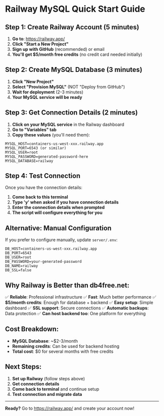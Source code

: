 # Railway MySQL Quick Start Guide

## Step 1: Create Railway Account (5 minutes)

1. **Go to**: https://railway.app/
2. **Click "Start a New Project"**
3. **Sign up with GitHub** (recommended) or email
4. **You'll get $5/month free credits** (no credit card needed initially)

## Step 2: Create MySQL Database (3 minutes)

1. **Click "New Project"**
2. **Select "Provision MySQL"** (NOT "Deploy from GitHub")
3. **Wait for deployment** (2-3 minutes)
4. **Your MySQL service will be ready**

## Step 3: Get Connection Details (2 minutes)

1. **Click on your MySQL service** in the Railway dashboard
2. **Go to "Variables" tab**
3. **Copy these values** (you'll need them):

```
MYSQL_HOST=containers-us-west-xxx.railway.app
MYSQL_PORT=6543 (or similar)
MYSQL_USER=root
MYSQL_PASSWORD=generated-password-here
MYSQL_DATABASE=railway
```

## Step 4: Test Connection

Once you have the connection details:

1. **Come back to this terminal**
2. **Type 'y' when asked if you have connection details**
3. **Enter the connection details when prompted**
4. **The script will configure everything for you**

## Alternative: Manual Configuration

If you prefer to configure manually, update `server/.env`:

```env
DB_HOST=containers-us-west-xxx.railway.app
DB_PORT=6543
DB_USER=root
DB_PASSWORD=your-generated-password
DB_NAME=railway
DB_SSL=false
```

## Why Railway is Better than db4free.net:

✅ **Reliable**: Professional infrastructure
✅ **Fast**: Much better performance
✅ **$5/month credits**: Enough for database + backend
✅ **Easy setup**: Simple dashboard
✅ **SSL support**: Secure connections
✅ **Automatic backups**: Data protection
✅ **Can host backend too**: One platform for everything

## Cost Breakdown:

- **MySQL Database**: ~$2-3/month
- **Remaining credits**: Can be used for backend hosting
- **Total cost**: $0 for several months with free credits

## Next Steps:

1. **Set up Railway** (follow steps above)
2. **Get connection details**
3. **Come back to terminal** and continue setup
4. **Test connection and migrate data**

---

**Ready?** Go to https://railway.app/ and create your account now!

